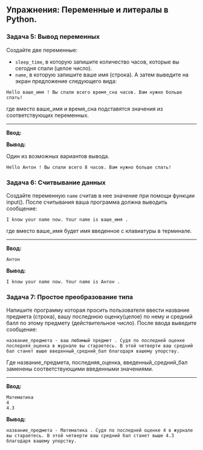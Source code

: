 ## Упражнения: Переменные и литералы в Python.

### Задача 5: Вывод переменных
Создайте две переменные:
- `sleep_time`, в которую запишите количество часов, которые вы сегодня спали (целое число).
- `name`, в которую запишите ваше имя (строка).
А затем выведите на экран предложение следующего вида:
```terminal
Hello ваше_имя ! Вы спали всего время_сна часов. Вам нужно больше спать!
```
где вместо ваше_имя и время_сна подставятся значения из соответствующих переменных.

----------
**Ввод:**

**Вывод:**

Один из возможных вариантов вывода.
```terminal
Hello Антон ! Вы спали всего 8 часов. Вам нужно больше спать!
```

### Задача 6: Считвывание данных
Создайте переменную `name` считав в нее значение при помощи функции input(). После считывания ваша программа должна выводить сообщение:
```terminal
I know your name now. Your name is ваше_имя .
```
где вместо ваше_имя будет имя введенное с клавиатуры в терминале.

----------
**Ввод:**

```terminal
Антон
```

**Вывод:**

```terminal
I know your name now. Your name is Антон .
```

### Задача 7: Простое преобразование типа
Напишите программу которая просить пользователя ввести название предмета (строка), вашу последнюю оценку(целое) по нему и средний балл по этому предмету (действительное число). После ввода выведите сообщение:
```terminal
название_предмета - ваш любимый предмет . Судя по последней оценке последняя_оценка в журнале вы стараетесь. В этой четверти ваш средний бал станет выше введенный_средний_бал благодаря вашему упорству.
```
Где название_предмета, последняя_оценка, введенный_средний_бал заменены соответствующими введенными значениями.

----------
**Ввод:**

```terminal
Математика
4
4.3
```

**Вывод:**

```terminal
название_предмета - Математика . Судя по последней оценке 4 в журнале вы стараетесь. В этой четверти ваш средний бал станет выше 4.3 благодаря вашему упорству.
```